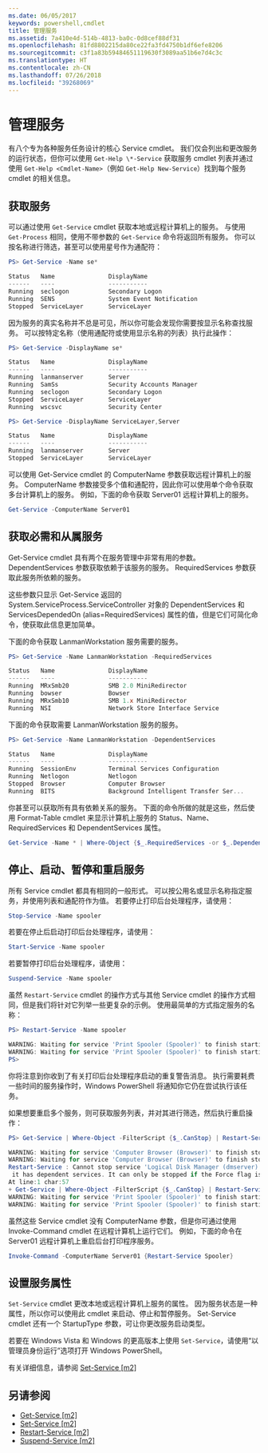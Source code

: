 ```yaml
---
ms.date: 06/05/2017
keywords: powershell,cmdlet
title: 管理服务
ms.assetid: 7a410e4d-514b-4813-ba0c-0d8cef88df31
ms.openlocfilehash: 81fd8802215da80ce22fa3fd4750b1df6efe8206
ms.sourcegitcommit: c3f1a83b59484651119630f3089aa51b6e7d4c3c
ms.translationtype: HT
ms.contentlocale: zh-CN
ms.lasthandoff: 07/26/2018
ms.locfileid: "39268069"
---
```

# <a name="managing-services"></a>管理服务

有八个专为各种服务任务设计的核心 Service cmdlet。 我们仅会列出和更改服务的运行状态，但你可以使用 `Get-Help \*-Service` 获取服务 cmdlet 列表并通过使用 `Get-Help <Cmdlet-Name>`（例如 `Get-Help New-Service`）找到每个服务 cmdlet 的相关信息。

## <a name="getting-services"></a>获取服务

可以通过使用 `Get-Service` cmdlet 获取本地或远程计算机上的服务。 与使用 `Get-Process` 相同，使用不带参数的 `Get-Service` 命令将返回所有服务。 你可以按名称进行筛选，甚至可以使用星号作为通配符：

```powershell
PS> Get-Service -Name se*

Status   Name               DisplayName
------   ----               -----------
Running  seclogon           Secondary Logon
Running  SENS               System Event Notification
Stopped  ServiceLayer       ServiceLayer
```

因为服务的真实名称并不总是可见，所以你可能会发现你需要按显示名称查找服务。 可以按特定名称（使用通配符或使用显示名称的列表）执行此操作：

```powershell
PS> Get-Service -DisplayName se*

Status   Name               DisplayName
------   ----               -----------
Running  lanmanserver       Server
Running  SamSs              Security Accounts Manager
Running  seclogon           Secondary Logon
Stopped  ServiceLayer       ServiceLayer
Running  wscsvc             Security Center

PS> Get-Service -DisplayName ServiceLayer,Server

Status   Name               DisplayName
------   ----               -----------
Running  lanmanserver       Server
Stopped  ServiceLayer       ServiceLayer
```

可以使用 Get-Service cmdlet 的 ComputerName 参数获取远程计算机上的服务。 ComputerName 参数接受多个值和通配符，因此你可以使用单个命令获取多台计算机上的服务。 例如，下面的命令获取 Server01 远程计算机上的服务。

```powershell
Get-Service -ComputerName Server01
```

## <a name="getting-required-and-dependent-services"></a>获取必需和从属服务

Get-Service cmdlet 具有两个在服务管理中非常有用的参数。 DependentServices 参数获取依赖于该服务的服务。 RequiredServices 参数获取此服务所依赖的服务。

这些参数只显示 Get-Service 返回的 System.ServiceProcess.ServiceController 对象的 DependentServices 和 ServicesDependedOn (alias=RequiredServices) 属性的值，但是它们可简化命令，使获取此信息更加简单。

下面的命令获取 LanmanWorkstation 服务需要的服务。

```powershell
PS> Get-Service -Name LanmanWorkstation -RequiredServices

Status   Name               DisplayName
------   ----               -----------
Running  MRxSmb20           SMB 2.0 MiniRedirector
Running  bowser             Bowser
Running  MRxSmb10           SMB 1.x MiniRedirector
Running  NSI                Network Store Interface Service
```

下面的命令获取需要 LanmanWorkstation 服务的服务。

```powershell
PS> Get-Service -Name LanmanWorkstation -DependentServices

Status   Name               DisplayName
------   ----               -----------
Running  SessionEnv         Terminal Services Configuration
Running  Netlogon           Netlogon
Stopped  Browser            Computer Browser
Running  BITS               Background Intelligent Transfer Ser...
```

你甚至可以获取所有具有依赖关系的服务。 下面的命令所做的就是这些，然后使用 Format-Table cmdlet 来显示计算机上服务的 Status、Name、RequiredServices 和 DependentServices 属性。

```powershell
Get-Service -Name * | Where-Object {$_.RequiredServices -or $_.DependentServices} | Format-Table -Property Status, Name, RequiredServices, DependentServices -auto
```

## <a name="stopping-starting-suspending-and-restarting-services"></a>停止、启动、暂停和重启服务

所有 Service cmdlet 都具有相同的一般形式。 可以按公用名或显示名称指定服务，并使用列表和通配符作为值。 若要停止打印后台处理程序，请使用：

```powershell
Stop-Service -Name spooler
```

若要在停止后启动打印后台处理程序，请使用：

```powershell
Start-Service -Name spooler
```

若要暂停打印后台处理程序，请使用：

```powershell
Suspend-Service -Name spooler
```

虽然 `Restart-Service` cmdlet 的操作方式与其他 Service cmdlet 的操作方式相同，但是我们将针对它列举一些更复杂的示例。 使用最简单的方式指定服务的名称：

```powershell
PS> Restart-Service -Name spooler

WARNING: Waiting for service 'Print Spooler (Spooler)' to finish starting...
WARNING: Waiting for service 'Print Spooler (Spooler)' to finish starting...
PS>
```

你将注意到你收到了有关打印后台处理程序启动的重复警告消息。 执行需要耗费一些时间的服务操作时，Windows PowerShell 将通知你它仍在尝试执行该任务。

如果想要重启多个服务，则可获取服务列表，并对其进行筛选，然后执行重启操作：

```powershell
PS> Get-Service | Where-Object -FilterScript {$_.CanStop} | Restart-Service

WARNING: Waiting for service 'Computer Browser (Browser)' to finish stopping...
WARNING: Waiting for service 'Computer Browser (Browser)' to finish stopping...
Restart-Service : Cannot stop service 'Logical Disk Manager (dmserver)' because
 it has dependent services. It can only be stopped if the Force flag is set.
At line:1 char:57
+ Get-Service | Where-Object -FilterScript {$_.CanStop} | Restart-Service <<<<
WARNING: Waiting for service 'Print Spooler (Spooler)' to finish starting...
WARNING: Waiting for service 'Print Spooler (Spooler)' to finish starting...
```

虽然这些 Service cmdlet 没有 ComputerName 参数，但是你可通过使用 Invoke-Command cmdlet 在远程计算机上运行它们。 例如，下面的命令在 Server01 远程计算机上重启后台打印程序服务。

```powershell
Invoke-Command -ComputerName Server01 {Restart-Service Spooler}
```

## <a name="setting-service-properties"></a>设置服务属性

`Set-Service` cmdlet 更改本地或远程计算机上服务的属性。 因为服务状态是一种属性，所以你可以使用此 cmdlet 来启动、停止和暂停服务。
Set-Service cmdlet 还有一个 StartupType 参数，可让你更改服务启动类型。

若要在 Windows Vista 和 Windows 的更高版本上使用 `Set-Service`，请使用“以管理员身份运行”选项打开 Windows PowerShell。

有关详细信息，请参阅 [Set-Service [m2]](https://technet.microsoft.com/library/b71e29ed-372b-4e32-a4b7-5eb6216e56c3)

## <a name="see-also"></a>另请参阅

- [Get-Service [m2]](https://technet.microsoft.com/en-us/library/0a09cb22-0a1c-4a79-9851-4e53075f9cf6)
- [Set-Service [m2]](https://technet.microsoft.com/library/b71e29ed-372b-4e32-a4b7-5eb6216e56c3)
- [Restart-Service [m2]](https://technet.microsoft.com/en-us/library/45acf50d-2277-4523-baf7-ce7ced977d0f)
- [Suspend-Service [m2]](https://technet.microsoft.com/en-us/library/c8492b87-0e21-4faf-8054-3c83c2ec2826)